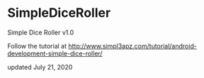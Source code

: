 # SimpleDiceRoller
Simple Dice Roller v1.0

Follow the tutorial at http://www.simpl3apz.com/tutorial/android-development-simple-dice-roller/

updated July 21, 2020
